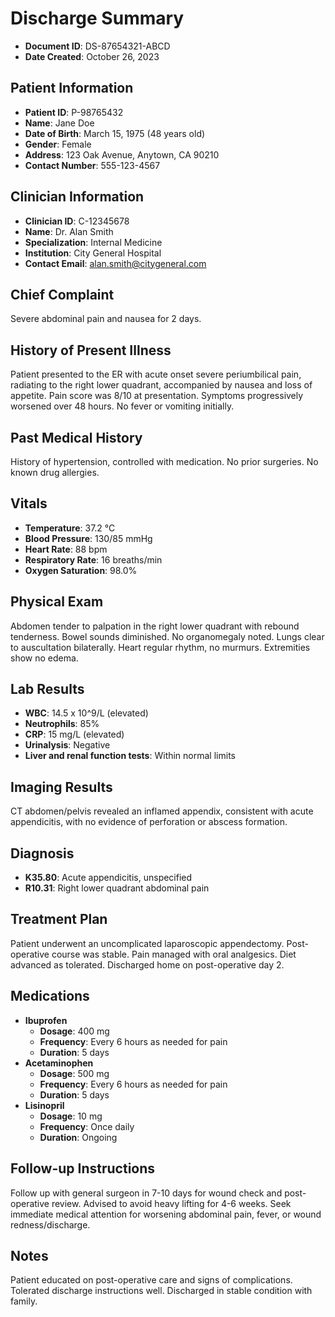 # Discharge Summary

*   **Document ID**: DS-87654321-ABCD
*   **Date Created**: October 26, 2023

## Patient Information

*   **Patient ID**: P-98765432
*   **Name**: Jane Doe
*   **Date of Birth**: March 15, 1975 (48 years old)
*   **Gender**: Female
*   **Address**: 123 Oak Avenue, Anytown, CA 90210
*   **Contact Number**: 555-123-4567

## Clinician Information

*   **Clinician ID**: C-12345678
*   **Name**: Dr. Alan Smith
*   **Specialization**: Internal Medicine
*   **Institution**: City General Hospital
*   **Contact Email**: alan.smith@citygeneral.com

## Chief Complaint

Severe abdominal pain and nausea for 2 days.

## History of Present Illness

Patient presented to the ER with acute onset severe periumbilical pain, radiating to the right lower quadrant, accompanied by nausea and loss of appetite. Pain score was 8/10 at presentation. Symptoms progressively worsened over 48 hours. No fever or vomiting initially.

## Past Medical History

History of hypertension, controlled with medication. No prior surgeries. No known drug allergies.

## Vitals

*   **Temperature**: 37.2 °C
*   **Blood Pressure**: 130/85 mmHg
*   **Heart Rate**: 88 bpm
*   **Respiratory Rate**: 16 breaths/min
*   **Oxygen Saturation**: 98.0%

## Physical Exam

Abdomen tender to palpation in the right lower quadrant with rebound tenderness. Bowel sounds diminished. No organomegaly noted. Lungs clear to auscultation bilaterally. Heart regular rhythm, no murmurs. Extremities show no edema.

## Lab Results

*   **WBC**: 14.5 x 10^9/L (elevated)
*   **Neutrophils**: 85%
*   **CRP**: 15 mg/L (elevated)
*   **Urinalysis**: Negative
*   **Liver and renal function tests**: Within normal limits

## Imaging Results

CT abdomen/pelvis revealed an inflamed appendix, consistent with acute appendicitis, with no evidence of perforation or abscess formation.

## Diagnosis

*   **K35.80**: Acute appendicitis, unspecified
*   **R10.31**: Right lower quadrant abdominal pain

## Treatment Plan

Patient underwent an uncomplicated laparoscopic appendectomy. Post-operative course was stable. Pain managed with oral analgesics. Diet advanced as tolerated. Discharged home on post-operative day 2.

## Medications

*   **Ibuprofen**
    *   **Dosage**: 400 mg
    *   **Frequency**: Every 6 hours as needed for pain
    *   **Duration**: 5 days
*   **Acetaminophen**
    *   **Dosage**: 500 mg
    *   **Frequency**: Every 6 hours as needed for pain
    *   **Duration**: 5 days
*   **Lisinopril**
    *   **Dosage**: 10 mg
    *   **Frequency**: Once daily
    *   **Duration**: Ongoing

## Follow-up Instructions

Follow up with general surgeon in 7-10 days for wound check and post-operative review. Advised to avoid heavy lifting for 4-6 weeks. Seek immediate medical attention for worsening abdominal pain, fever, or wound redness/discharge.

## Notes

Patient educated on post-operative care and signs of complications. Tolerated discharge instructions well. Discharged in stable condition with family.